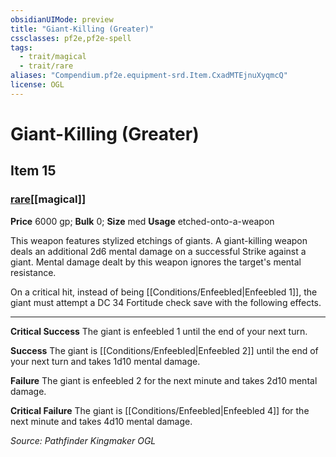 ```yaml
---
obsidianUIMode: preview
title: "Giant-Killing (Greater)"
cssclasses: pf2e,pf2e-spell
tags:
  - trait/magical
  - trait/rare
aliases: "Compendium.pf2e.equipment-srd.Item.CxadMTEjnuXyqmcQ"
license: OGL
---
```

# Giant-Killing (Greater)
## Item 15
### [rare](rare.md "Rare Rarity Trait")[[magical]]


**Price** 6000 gp; 
**Bulk** 0; **Size** med
**Usage** etched-onto-a-weapon

This weapon features stylized etchings of giants. A giant-killing weapon deals an additional 2d6 mental damage on a successful Strike against a giant. Mental damage dealt by this weapon ignores the target's mental resistance.

On a critical hit, instead of being [[Conditions/Enfeebled|Enfeebled 1]], the giant must attempt a DC 34 Fortitude check save with the following effects.

* * *

**Critical Success** The giant is enfeebled 1 until the end of your next turn.

**Success** The giant is [[Conditions/Enfeebled|Enfeebled 2]] until the end of your next turn and takes 1d10 mental damage.

**Failure** The giant is enfeebled 2 for the next minute and takes 2d10 mental damage.

**Critical Failure** The giant is [[Conditions/Enfeebled|Enfeebled 4]] for the next minute and takes 4d10 mental damage.

*Source: Pathfinder Kingmaker*
*OGL*